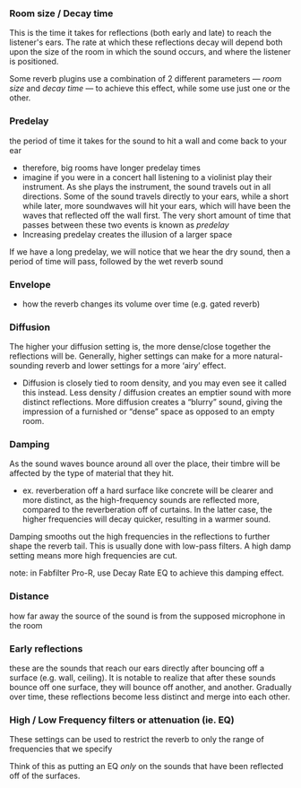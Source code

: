 
### Room size / Decay time
This is the time it takes for reflections (both early and late) to reach the listener's ears. The rate at which these reflections decay will depend both upon the size of the room in which the sound occurs, and where the listener is positioned.

Some reverb plugins use a combination of 2 different parameters — *room size* and *decay time* — to achieve this effect, while some use just one or the other.

### Predelay
the period of time it takes for the sound to hit a wall and come back to your ear
- therefore, big rooms have longer predelay times
- imagine if you were in a concert hall listening to a violinist play their instrument. As she plays the instrument, the sound travels out in all directions. Some of the sound travels directly to your ears, while a short while later, more soundwaves will hit your ears, which will have been the waves that reflected off the wall first. The very short amount of time that passes between these two events is known as *predelay*
- Increasing predelay creates the illusion of a larger space

If we have a long predelay, we will notice that we hear the dry sound, then a period of time will pass, followed by the wet reverb sound

### Envelope
- how the reverb changes its volume over time (e.g. gated reverb)

### Diffusion
The higher your diffusion setting is, the more dense/close together the reflections will be. Generally, higher settings can make for a more natural-sounding reverb and lower settings for a more ‘airy’ effect.
- Diffusion is closely tied to room density, and you may even see it called this instead. Less density / diffusion creates an emptier sound with more distinct reflections. More diffusion creates a “blurry” sound, giving the impression of a furnished or “dense” space as opposed to an empty room.

### Damping
As the sound waves bounce around all over the place, their timbre will be affected by the type of material that they hit.
- ex. reverberation off a hard surface like concrete will be clearer and more distinct, as the high-frequency sounds are reflected more, compared to the reverberation off of curtains. In the latter case, the higher frequencies will decay quicker, resulting in a warmer sound.

Damping smooths out the high frequencies in the reflections to further shape the reverb tail. This is usually done with low-pass filters. A high damp setting means more high frequencies are cut.

note: in Fabfilter Pro-R, use Decay Rate EQ to achieve this damping effect.

### Distance
how far away the source of the sound is from the supposed microphone in the room

### Early reflections
these are the sounds that reach our ears directly after bouncing off a surface (e.g. wall, ceiling). It is notable to realize that after these sounds bounce off one surface, they will bounce off another, and another. Gradually over time, these reflections become less distinct and merge into each other.

### High / Low Frequency filters or attenuation (ie. EQ)
These settings can be used to restrict the reverb to only the range of frequencies that we specify

Think of this as putting an EQ *only* on the sounds that have been reflected off of the surfaces.